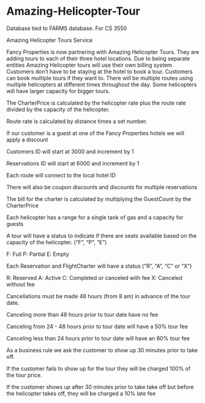 # Amazing-Helicopter-Tour

Database tied to FARMS database. For CS 3550

Amazing Helicopter Tours Service

Fancy Properties is now partnering with Amazing Helicopter Tours. They are adding tours to each of their three hotel locations. Due to being separate entities Amazing Helicopter tours will use their own billing system. Customers don’t have to be staying at the hotel to book a tour. Customers can book multiple tours if they want to. There will be multiple routes using multiple helicopters at different times throughout the day. Some helicopters will have larger capacity for bigger tours.

The CharterPrice is calculated by the helicopter rate plus the route rate divided by the capacity of the helicopter.

Route rate is calculated by distance times a set number.

If our customer is a guest at one of the Fancy Properties hotels we will apply a discount

Customers ID will start at 3000 and increment by 1

Reservations ID will start at 6000 and increment by 1

Each route will connect to the local hotel ID

There will also be coupon discounts and discounts for multiple reservations

The bill for the charter is calculated by multiplying the GuestCount by the CharterPrice

Each helicopter has a range for a single tank of gas and a capacity for guests

A tour will have a status to indicate if there are seats available based on the capacity of the helicopter. (“F”, “P”, “E”)

F: Full P: Partial E: Empty

Each Reservation and FlightCharter will have a status (“R”, “A”, “C” or “X”)

R: Reserved A: Active C: Completed or canceled with fee X: Canceled without fee

Cancellations must be made 48 hours (from 8 am) in advance of the tour date.

Canceling more than 48 hours prior to tour date have no fee

Canceling from 24 - 48 hours prior to tour date will have a 50% tour fee

Canceling less than 24 hours prior to tour date will have an 80% tour fee

As a business rule we ask the customer to show up 30 minutes prior to take off.

If the customer fails to show up for the tour they will be charged 100% of the tour price.

If the customer shows up after 30 minutes prior to take take off but before the helicopter takes off, they will be charged a 10% late fee
